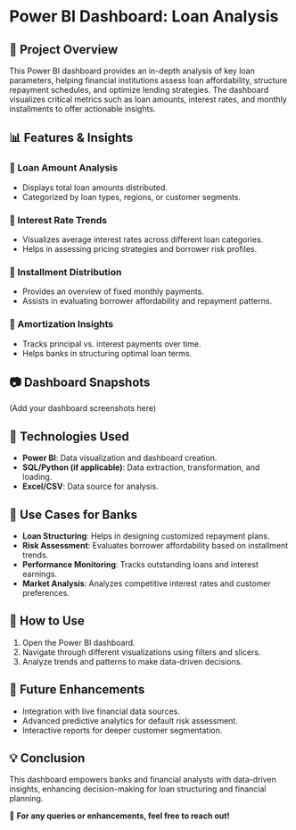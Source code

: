 # Power BI Dashboard: Loan Analysis

## 📌 Project Overview
This Power BI dashboard provides an in-depth analysis of key loan parameters, helping financial institutions assess loan affordability, structure repayment schedules, and optimize lending strategies. The dashboard visualizes critical metrics such as loan amounts, interest rates, and monthly installments to offer actionable insights.

## 📊 Features & Insights
### 🔹 Loan Amount Analysis
- Displays total loan amounts distributed.
- Categorized by loan types, regions, or customer segments.

### 🔹 Interest Rate Trends
- Visualizes average interest rates across different loan categories.
- Helps in assessing pricing strategies and borrower risk profiles.

### 🔹 Installment Distribution
- Provides an overview of fixed monthly payments.
- Assists in evaluating borrower affordability and repayment patterns.

### 🔹 Amortization Insights
- Tracks principal vs. interest payments over time.
- Helps banks in structuring optimal loan terms.

## 📷 Dashboard Snapshots
(Add your dashboard screenshots here)

## 🚀 Technologies Used
- **Power BI**: Data visualization and dashboard creation.
- **SQL/Python (if applicable)**: Data extraction, transformation, and loading.
- **Excel/CSV**: Data source for analysis.

## 🏦 Use Cases for Banks
- **Loan Structuring**: Helps in designing customized repayment plans.
- **Risk Assessment**: Evaluates borrower affordability based on installment trends.
- **Performance Monitoring**: Tracks outstanding loans and interest earnings.
- **Market Analysis**: Analyzes competitive interest rates and customer preferences.

## 📌 How to Use
1. Open the Power BI dashboard.
2. Navigate through different visualizations using filters and slicers.
3. Analyze trends and patterns to make data-driven decisions.

## 🎯 Future Enhancements
- Integration with live financial data sources.
- Advanced predictive analytics for default risk assessment.
- Interactive reports for deeper customer segmentation.

## 💡 Conclusion
This dashboard empowers banks and financial analysts with data-driven insights, enhancing decision-making for loan structuring and financial planning.

🔗 **For any queries or enhancements, feel free to reach out!**

